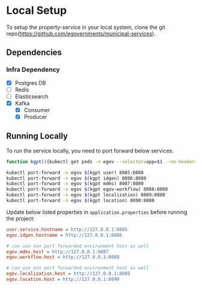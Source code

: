 # Local Setup

To setup the property-service in your local system, clone the git repo(https://github.com/egovernments/municipal-services).

## Dependencies


### Infra Dependency

- [X] Postgres DB
- [ ] Redis
- [ ] Elasticsearch
- [X] Kafka
  - [X] Consumer
  - [X] Producer

## Running Locally

To run the service locally, you need to port forward below services.

```bash
function kgpt(){kubectl get pods -n egov --selector=app=$1 --no-headers=true | head -n1 | awk '{print $1}'}

kubectl port-forward -n egov $(kgpt user) 8085:8080
kubectl port-forward -n egov $(kgpt idgen) 8086:8080
kubectl port-forward -n egov $(kgpt mdms) 8087:8080
kubectl port-forward -n egov $(kgpt egov-workflow) 8088:8080
kubectl port-forward -n egov $(kgpt localization) 8089:8080
kubectl port-forward -n egov $(kgpt location) 8090:8080
``` 

Update below listed properties in `application.properties` before running the project:

```ini
user.service.hostname = http://127.0.0.1:8085
egov.idgen.hostname = http://127.0.0.1:8086

# can use non port forwarded environment host as well
egov.mdms.host = http://127.0.0.1:8087
egov.workflow.host = http://127.0.0.1:8088

# can use non port forwarded environment host as well
egov.localization.host = http://127.0.0.1:8089
egov.location.host = http://127.0.0.1:8090
```
